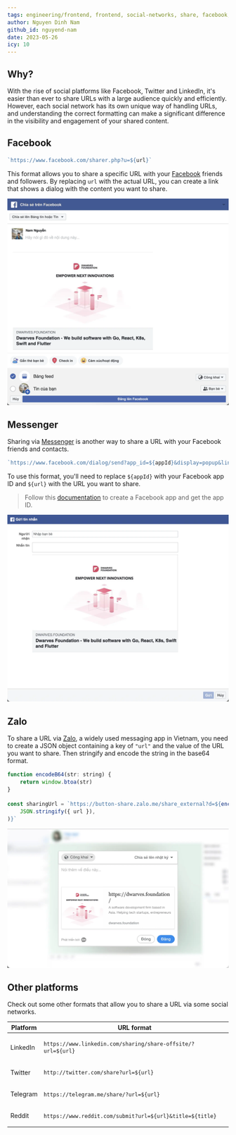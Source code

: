 ```yaml
---
tags: engineering/frontend, frontend, social-networks, share, facebook, zalo, url, uri
author: Nguyen Dinh Nam
github_id: nguyend-nam
date: 2023-05-26
icy: 10
---
```


## Why?
With the rise of social platforms like Facebook, Twitter and LinkedIn, it's easier than ever to share URLs with a large audience quickly and efficiently. However, each social network has its own unique way of handling URLs, and understanding the correct formatting can make a significant difference in the visibility and engagement of your shared content.

## Facebook
```javascript
`https://www.facebook.com/sharer.php?u=${url}`
```

This format allows you to share a specific URL with your [Facebook](https://about.meta.com/technologies/facebook-app/) friends and followers. By replacing `url` with the actual URL, you can create a link that shows a dialog with the content you want to share.

![](assets/url-formats-for-sharing-via-social-networks_hmijfth.webp)

## Messenger
Sharing via [Messenger](https://about.meta.com/technologies/messenger/) is another way to share a URL with your Facebook friends and contacts.

```javascript
`https://www.facebook.com/dialog/send?app_id=${appId}&display=popup&link=${url}&redirect_uri=${url}`
```

To use this format, you'll need to replace `${appId}` with your Facebook app ID and `${url}` with the URL you want to share.

> Follow this [documentation](https://developers.facebook.com/docs/development/create-an-app) to create a Facebook app and get the app ID.

![](assets/url-formats-for-sharing-via-social-networks_yrq15em.webp)

## Zalo
To share a URL via [Zalo](https://zalo.me/pc), a widely used messaging app in Vietnam, you need to create a JSON object containing a key of `"url"` and the value of the URL you want to share. Then stringify and encode the string in the base64 format.

```javascript
function encodeB64(str: string) {
	return window.btoa(str)
}

const sharingUrl = `https://button-share.zalo.me/share_external?d=${encodeB64(
	JSON.stringify({ url }),
)}`
```

![](assets/url-formats-for-sharing-via-social-networks_5gtifrk.webp)

## Other platforms
Check out some other formats that allow you to share a URL via some social networks.

| Platform | URL format                                                              |
| -------- | ----------------------------------------------------------------------- |
| LinkedIn | <pre>`https://www.linkedin.com/sharing/share-offsite/?url=${url}`</pre> |
| Twitter  | <pre>`http://twitter.com/share?url=${url}`</pre>                        |
| Telegram | <pre>`https://telegram.me/share/?url=${url}`</pre>                      |
| Reddit   | <pre>`https://www.reddit.com/submit?url=${url}&title=${title}`</pre>    |
